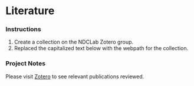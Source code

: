 # Literature

### Instructions
1. Create a collection on the NDCLab Zotero group.
2. Replaced the capitalized text below with the webpath for the collection.


### Project Notes
Please visit [Zotero](https://www.zotero.org/groups/2934532/ndc_lab/collections/MSR36FYV) to see relevant publications reviewed.